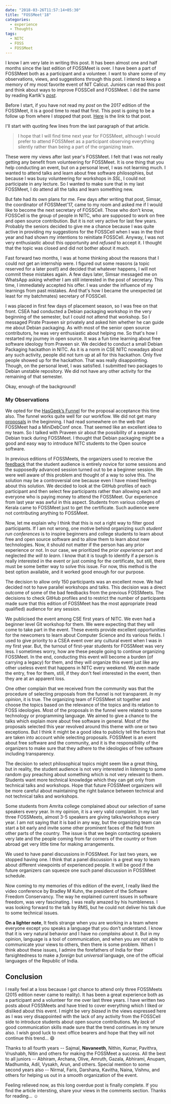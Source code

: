 ```yaml
---
date: "2018-03-26T11:57:14+05:30"
title: "FOSSMeet'18"
categories:
  - experience
  - Thoughts
tags:
  - NITC
  - FOSS
  - FOSSMeet
---
```


I know I am very late in writing this post. It has been almost one and half months since the last edition of FOSSMeet is over. I have been a part of FOSSMeet both as a participant and a volunteer. I want to share some of my observations, views, and suggestions through this post. I intend to keep a memory of my most favorite event of NIT Calicut. Juniors can read this post and think about ways to improve FOSSCell and FOSSMeet. I did the same by reading Kartik's [_post_](http://techglider.in/post/2013/04/14/of-fossmeets-at-nit-calicut/).

Before I start, if you have not read my _post_ on the 2017 edition of the FOSSMeet, it is a good time to read that first. This post is going to be a follow up from where I stopped that post. [Here](/posts/2017/03/fossmeet17/) is the link to that post.

I'll start with quoting few lines from the last paragraph of that article.

> I hope that I will find time next year for FOSSMeet, although I would prefer to attend FOSSMeet as a participant observing everything silently rather than being a part of the organizing team.

These were my views after last year's FOSSMeet. I felt that I was not really getting any benefit from volunteering for FOSSMeet. It is one thing that you help conducting an event, but on a personal level, I was not learning much. I wanted to attend talks and learn about free software philosophies, but because I was busy volunteering for workshops in _SSL_, I could not participate in any lecture. So I wanted to make sure that in my last FOSSMeet, I do attend all the talks and learn something new.

But fate had its own plans for me. Few days after writing that post, Simsar, the coordinator of FOSSMeet'17, came to my room and asked me if I would like to become the next secretary of FOSSCell. Those who don't know, FOSSCell is the group of people in NITC, who are supposed to work on free and open source contribution. But it is not very active for last few years. Probably the seniors decided to give me a chance because I was quite active in providing my suggestions for the FOSSCell when I was in the third year and had shown my intentions to reinitiate FOSSCell. Anyway, I was not very enthusiastic about this opportunity and _refused_ to accept it. I thought that the topic was closed and did not bother about it much.

Fast forward two months, I was at home thinking about the reasons that I could not get an internship were. I figured out some reasons (a topic reserved for a later post!) and decided that whatever happens, I will not commit these mistakes again. A few days later, Simsar messaged me on WhatsApp asking whether I am still interested in the post of secretary. This time, I immediately accepted his offer. I was under the influence of my learnings from past mistakes. And that's how I became the unexpected (at least for my batchmates) secretary of FOSSCell.

I was placed in first few days of placement season, so I was free on that front. CSEA had conducted a Debian packaging workshop in the very beginning of the semester, but I could not attend that workshop. So I messaged Pirate Praveen sir privately and asked him whether he can guide me about Debian packaging. As with most of the senior open source contributors, he was very enthusiastic about helping me. So that's how I restarted my journey in open source. It was a fun time learning about free software ideology from Praveen sir. We decided to conduct a small Debian Packaging hackathon in NITC. As it is a norm in CSE NITC nowadays about any such activity, people did not turn up at all for this hackathon. Only five people showed up for the hackathon. That was really disappointing. Though, on the personal level, I was satisfied. I submitted two packages to Debian unstable repository. We did not have any other activity for the remaining of that semester.

Okay, enough of the background!
### My Observations
We opted for the [HasGeek’s Funnel](https://talkfunnel.com) for the proposal acceptance this time also. The funnel works quite well for our workflow. We did not get many [proposals](https://fossmeet-nitc.talkfunnel.com/2018) in the beginning. I had read somewhere on the web that FOSSMeet had a MiniDebConf once. That seemed like an excellent idea to my team. So I talked with Praveen sir about the possibility of a separate Debian track during FOSSMeet. I thought that Debian packaging might be a good and easy way to introduce NITC students to the Open source software.

In previous editions of FOSSMeets, the organizers used to receive the [feedback](http://techglider.in/post/2013/04/14/of-fossmeets-at-nit-calicut/) that the student audience is entirely novice for some sessions and the supposedly advanced session turned out to be a beginner session. We were well aware of this problem and thought of a way to solve this. The solution may be a controversial one because even I have mixed feelings about this solution. We decided to look at the GitHub profiles of each participant and then select few participants rather than allowing each and everyone who is paying money to attend the FOSSMeet. Our experience from last year was awful in this aspect. Students from various colleges of Kerala came to FOSSMeet just to get the certificate. Such audience were not contributing anything to FOSSMeet.

Now, let me explain why I think that this is not a right way to filter good participants. If I am not wrong, one motive behind organizing such _student run conferences_ is to inspire beginners and college students to learn about free and open source software and to allow them to learn about new technologies. Now, it should not matter if the person has any prior experience or not. In our case, we prioritized the *prior experience* part and neglected *the will to learn*. I know that it is tough to identify if a person is really interested in the event or just coming for the certificate, but still, there must be some better way to solve this issue. For now, this method is the best option available, and it worked good enough for our purpose.

The decision to allow only 150 participants was an excellent move. We had decided not to have parallel workshops and talks. This decision was a direct outcome of some of the bad feedbacks from the previous FOSSMeets. The decisions to check GitHub profiles and to restrict the number of participants made sure that this edition of FOSSMeet has the most appropriate (read qualified) audience for any session.

We publicised the event among CSE first years of NITC. We even had a beginner level Git workshop for them. We were expecting that they will come to take part in the event. These events provide excellent opportunities for the newcomers to learn about Computer Science and its various fields. I used to give priority to a CSEA event over any cultural event when I was in my first year. But, the turnout of first-year students for FOSSMeet was very less. I sometimes worry, how are these people going to continue organizing FOSSMeet. In the end, conducting this event will become a burden (of carrying a legacy) for them, and they will organize this event just like any other useless event that happens in NITC every weekend. We even made the entry, free for them, still, if they don't feel interested in the event, then they are at an apparent loss.

One other complain that we received from the community was that the procedure of selecting proposals from the funnel is not transparent. *In my opinion*, it is true. The organizing team of FOSSMeet sit together and choose the topics based on the relevance of the topics and its relation to FOSS ideologies. Most of the proposals in the funnel were related to some technology or programming language. We aimed to give a chance to the talks which explain more about free software in general. Most of the proposals selected this year revolved around this theme with one or two exceptions. But I think it might be a good idea to publicly tell the factors that are taken into account while selecting proposals. FOSSMeet is an event about free software and the community, and it is the responsibility of the organizers to make sure that they adhere to the ideologies of free software including transparency.

The decision to select philosophical topics might seem like a great thing, but in reality, the student audience is not very interested in listening to some random guy preaching about something which is not very relevant to them. Students want more technical knowledge which they can get only from technical talks and workshops. Hope that future FOSSMeet organizers will be more careful about maintaining the right balance between technical and not technical talks and workshops.

Some students from Amrita college complained about our selection of same speakers every year. In my opinion, it is a very valid complaint. In my last three FOSSMeets, almost 3-5 speakers are giving talks/workshops every year. I am not saying that it is bad in any way, but the organizing team can start a bit early and invite some other prominent faces of the field from other parts of the country. The issue is that we begin contacting speakers very late and the people coming from far corners of the country or from abroad get very little time for making arrangements.

We used to have panel discussions in FOSSMeet. For last two years, we stopped having one. I think that a panel discussion is a great way to learn about different viewpoints of experienced people. It will be good if the future organizers can squeeze one such panel discussion in FOSSMeet schedule.

Now coming to my memories of this edition of the event, I really liked the video conference by Bradley M Kuhn, the president of the Software Freedom Conservancy. The way he explained current issues in software freedom, was very fascinating. I was really amazed by his humbleness. I was looking forward to the talk by RMS, but he could not deliver his talk due to some technical issues.

**On a lighter note**, It feels strange when you are working in a team where everyone except you speaks a language that you don't understand. I know that it is very natural behavior and I have no _complains_ about it. But in my opinion, language is a tool of communication, and when you are not able to communicate your views to others, then there is some problem. When I think about these issues, I admire the forefathers of India for their farsightedness to make a _foreign_ but _universal_ language, one of the official languages of the Republic of India.

## Conclusion
I really feel at a loss because I got chance to attend only three FOSSMeets (2015 edition never came to reality). It has been a great experience both as a participant and a volunteer for me over last three years. I have written two posts about FOSSMeets and have tried to cover everything which I liked or disliked about this event. I might be very _biased_ in the views expressed here as I was very disappointed with the lack of any activity from the FOSSCell side to introduce students about open source contributions. My _lack_ of good communication skills made sure that the trend continues in my tenure also. I wish good luck to next office bearers and hope that they will not continue this trend... :smile:

Thanks to all fourth years -- Sajmal, **Navaneeth**, Nithin, Kumar, Pavithra, Vrushabh, Nitin and others for making the FOSSMeet a success. All the best to all juniors -- Abhiram, Archana, Olive, Amruth, Gazala, Abhirami, Anupam, Madhumita, Adil, Vysakh, Arun, and others. Special mention to some second years also -- Nirmal, Faris, Darshana, Kavitha, Naina, Vishnu, and others for helping us out in a smooth organization of the event.

Feeling relieved now, as this long overdue post is finally complete. If you find the article intersting, share your views in the comments section. Thanks for reading... :relaxed:
